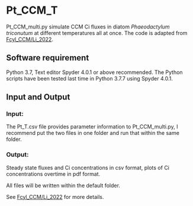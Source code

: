# Pt_CCM_T
Pt_CCM_multi.py simulate CCM Ci fluxes in diatom *Phaeodactylum triconutum* at different temperatures all at once. The code is adapted from [Fcyl_CCM/Li_2022](https://github.com/limengwsu/Fcyl_CCM/tree/main/Li_2022).

## Software requirement

Python 3.7, Text editor Spyder 4.0.1 or above recommended. The Python scripts have been tested last time in Python 3.7.7 using Spyder 4.0.1.

## Input and Output

### Input: 

The Pt_T.csv file provides parameter information to Pt_CCM_multi.py, I recommend put the two files in one folder and run that within the same folder.

### Output:

Steady state fluxes and Ci concentrations in csv format, plots of Ci concentrations overtime in pdf format. 

All files will be written within the default folder.

See [Fcyl_CCM/Li_2022](https://github.com/limengwsu/Fcyl_CCM/tree/main/Li_2022) for more details.
